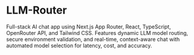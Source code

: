 # LLM-Router
Full-stack AI chat app using Next.js App Router, React, TypeScript, OpenRouter API, and Tailwind CSS. Features dynamic LLM model routing, secure environment validation, and real-time, context-aware chat with automated model selection for latency, cost, and accuracy.
